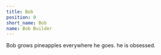 ```yaml
---
title: Bob
position: 0
short_name: Bob
name: Bob Builder
---
```


Bob grows pineapples everywhere he goes. he is obsessed.
